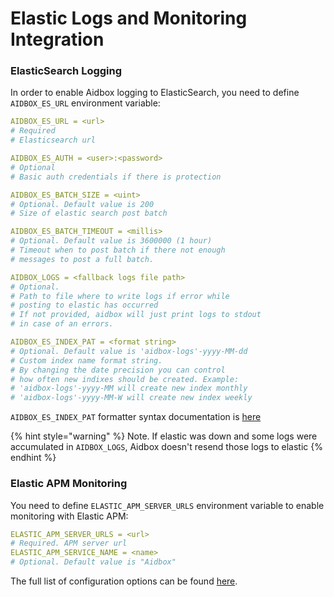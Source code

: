 # Elastic Logs and Monitoring Integration

### ElasticSearch Logging 

In order to enable Aidbox logging to ElasticSearch, you need to define `AIDBOX_ES_URL` environment variable:

```yaml
AIDBOX_ES_URL = <url>
# Required
# Elasticsearch url

AIDBOX_ES_AUTH = <user>:<password>
# Optional
# Basic auth credentials if there is protection

AIDBOX_ES_BATCH_SIZE = <uint>
# Optional. Default value is 200
# Size of elastic search post batch

AIDBOX_ES_BATCH_TIMEOUT = <millis>
# Optional. Default value is 3600000 (1 hour)
# Timeout when to post batch if there not enough 
# messages to post a full batch.

AIDBOX_LOGS = <fallback logs file path>
# Optional.
# Path to file where to write logs if error while 
# posting to elastic has occurred
# If not provided, aidbox will just print logs to stdout 
# in case of an errors.

AIDBOX_ES_INDEX_PAT = <format string>
# Optional. Default value is 'aidbox-logs'-yyyy-MM-dd
# Сustom index name format string.
# By changing the date precision you can control
# how often new indixes should be created. Example:
# 'aidbox-logs'-yyyy-MM will create new index monthly
# 'aidbox-logs'-yyyy-MM-W will create new index weekly
```

`AIDBOX_ES_INDEX_PAT`  formatter syntax documentation is [here](https://docs.oracle.com/javase/8/docs/api/java/time/format/DateTimeFormatter.html)

{% hint style="warning" %}
Note. If elastic was down and some logs were accumulated in `AIDBOX_LOGS`, Aidbox doesn't resend those logs to elastic
{% endhint %}

### Elastic APM Monitoring

You need to define `ELASTIC_APM_SERVER_URLS` environment variable to enable monitoring with Elastic APM:

```yaml
ELASTIC_APM_SERVER_URLS = <url>
# Required. APM server url
ELASTIC_APM_SERVICE_NAME = <name>
# Optional. Default value is "Aidbox"
```

The full list of configuration options can be found [here](https://www.elastic.co/guide/en/apm/agent/java/current/configuration.html#_option_reference).



